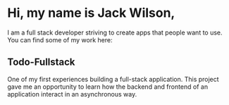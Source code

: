 # Hi, my name is Jack Wilson,
  I am a full stack developer striving to create apps that people want to use.
  </br>
  You can find some of my work here:

## Todo-Fullstack
  One of my first experiences building a full-stack application. This project gave me an opportunity to learn how the backend and frontend   of an application interact in an asynchronous way.
